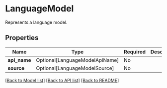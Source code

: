 # LanguageModel

Represents a language model.

## Properties
| Name | Type | Required | Description |
| ------------ | ------------- | ------------- | ------------- |
**api_name** | Optional[LanguageModelApiName] | No |  |
**source** | Optional[LanguageModelSource] | No |  |


[[Back to Model list]](../../../README.md#models-v1-link) [[Back to API list]](../../../README.md#apis-v1-link) [[Back to README]](../../../README.md)
